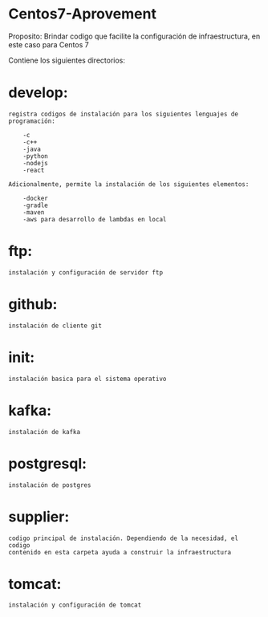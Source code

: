 # Centos7-Aprovement
Proposito: Brindar codigo que facilite la configuración de infraestructura, 
en este caso para Centos 7

Contiene los siguientes directorios:

# develop: 
    registra codigos de instalación para los siguientes lenguajes de programación:

		-c
		-c++
		-java
		-python 
		-nodejs
		-react
 
    Adicionalmente, permite la instalación de los siguientes elementos:

		-docker
		-gradle
		-maven 
		-aws para desarrollo de lambdas en local

# ftp:
    instalación y configuración de servidor ftp
# github: 
    instalación de cliente git 
# init: 
    instalación basica para el sistema operativo 
# kafka: 
    instalación de kafka 
# postgresql:
    instalación de postgres
# supplier:
    codigo principal de instalación. Dependiendo de la necesidad, el codigo 
	contenido en esta carpeta ayuda a construir la infraestructura
# tomcat: 
    instalación y configuración de tomcat
